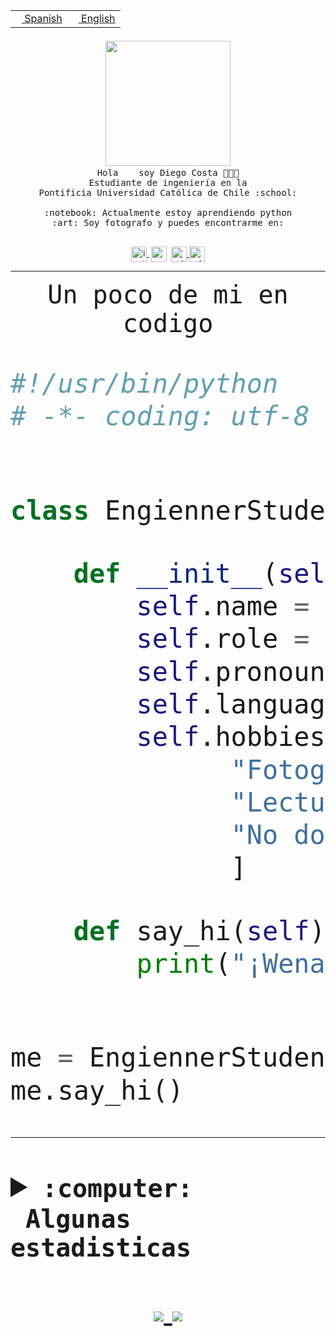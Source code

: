 <table border="0"  align="right">
 <tr><td><a href="README.md"><img src="https://upload.wikimedia.org/wikipedia/commons/thumb/8/89/Bandera_de_Espa%C3%B1a.svg/1200px-Bandera_de_Espa%C3%B1a.svg.png" height="10"> Spanish</a></td>
 <td><a href="README.en.md"><img src="https://upload.wikimedia.org/wikipedia/commons/a/a4/Flag_of_the_United_States.svg" height="10"> English</a></td></tr>
</table><br><br><br>


<p align="center">
  <img src="https://github.com/diegocostares/diegocostares/blob/main/Images/aaa2.gif?raw=true" width="200px">
  <br><samp>
    Hola <img src="https://media.giphy.com/media/hvRJCLFzcasrR4ia7z/giphy.gif" width="16px"> soy Diego Costa 👨🏻‍💻<br>
    Estudiante de ingeniería en la <br>
    Pontificia Universidad Católica de Chile :school:<br>
  <br>
    :notebook: Actualmente estoy aprendiendo python <br>
    :art: Soy fotografo y puedes encontrarme en: <br>
  <br></samp>
  
</p>

<p align="center">
   <a href="https://instagram.com/diegocosta_no" target="blank">
    <img 
    align="center" src="https://cdn.jsdelivr.net/npm/simple-icons@3.0.1/icons/instagram.svg" alt="instagram" height="25px" width="25px" />
  </a>
  <a style="border: 3px solid; color: white;"href="https://t.me/diegocosta_no" target="blank">
  <img
  align="center" alt="Telegram" width="25px" src="https://icons-for-free.com/iconfiles/png/512/Telegram-1324888767380505522.png" />
</a>
<a href="https://api.whatsapp.com/send?phone=56971897835&text=Hola!" target="blank">
  <img
  align="center" alt="wtsp" width="25px" src="https://img.icons8.com/pastel-glyph/2x/whatsapp--v2.png" />
</a>
<a href="https://www.linkedin.com/in/diego-costa-786249213/" target="blank">
  <img
  align="center" alt="wtsp" width="25px" src="https://img.icons8.com/metro/452/linkedin.png" />
</a>

  </a>
</p>

---


<p align="center"><font size="25"><samp>Un poco de mi en codigo</samp></front></p>


```python
#!/usr/bin/python
# -*- coding: utf-8 -*-


class EngiennerStudent:

    def __init__(self):
        self.name = "Diego Costa"
        self.role = "Estudiante"
        self.pronouns = "he/him"
        self.language_spoken = ["es_CL", "en_US"]
        self.hobbies = [
              "Fotografia",
              "Lectura",
              "No dormir",
              ]

    def say_hi(self):
        print("¡Wena mundo!")


me = EngiennerStudent()
me.say_hi()
```
---
<details>
  <summary><b><samp>:computer: &nbsp;Algunas estadisticas</samp></b></summary>
  <br/></p>

<!--START_SECTION:waka-->
![Code Time](http://img.shields.io/badge/Code%20Time-338%20hrs%204%20mins-blue)

**Soy nocturno 🦉** 

```text
🌞 Mañana     4 commits      ░░░░░░░░░░░░░░░░░░░░░░░░░   2.5% 
🌆 Día        56 commits     ████████░░░░░░░░░░░░░░░░░   35.0% 
🌃 Tarde      44 commits     ███████░░░░░░░░░░░░░░░░░░   27.5% 
🌙 Noche      56 commits     ████████░░░░░░░░░░░░░░░░░   35.0%

```
📅 **Soy más productivo los Miércoles** 

```text
Lunes        12 commits     ██░░░░░░░░░░░░░░░░░░░░░░░   7.5% 
Martes       22 commits     ███░░░░░░░░░░░░░░░░░░░░░░   13.75% 
Miércoles    82 commits     ████████████░░░░░░░░░░░░░   51.25% 
Jueves       2 commits      ░░░░░░░░░░░░░░░░░░░░░░░░░   1.25% 
Viernes      4 commits      ░░░░░░░░░░░░░░░░░░░░░░░░░   2.5% 
Sábado       16 commits     ██░░░░░░░░░░░░░░░░░░░░░░░   10.0% 
Domingo      22 commits     ███░░░░░░░░░░░░░░░░░░░░░░   13.75%

```


📊 **Esta semana me dediqué a** 

```text
🐱‍💻 Proyectos: 
SHAREGO-G54              8 hrs 8 mins        ████████████░░░░░░░░░░░░░   49.38% 
Unknown Project          6 hrs 1 min         █████████░░░░░░░░░░░░░░░░   36.52% 
SHAREGO                  1 hr 28 mins        ██░░░░░░░░░░░░░░░░░░░░░░░   8.99% 
G-54-sofw                29 mins             ░░░░░░░░░░░░░░░░░░░░░░░░░   2.95% 
T0ruby                   17 mins             ░░░░░░░░░░░░░░░░░░░░░░░░░   1.75%

```


 Last Updated on 06/04/2022 08:28:42 UTC
<!--END_SECTION:waka-->
  
  

 <p align="center"> <img src="https://github-readme-stats.vercel.app/api?username=diegocostares&show_icons=true&theme=ayu-mirage" alt="abhisheknaiidu" /></p>
 
</details>

<p align=center>
  <a href="https://github.com/diegocostares">
    <img src="https://badges.pufler.dev/visits/diegocostares/diegocostares?style=flat-square&color=black&logo=github">
  </a>
  <a href="https://github.com/diegocostares?tab=repositories">
    <img src="https://badges.pufler.dev/repos/diegocostares?style=flat-square&color=black&logo=github">
  </a>
</p>
